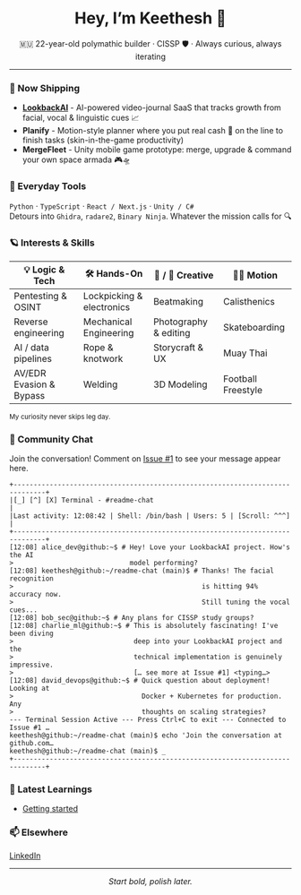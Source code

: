 <!-- GitHub profile README -->
<h1 align="center">Hey, I’m Keethesh 👋</h1>
<p align="center">
  🇲🇺 22-year-old polymathic builder · CISSP 🛡️ · Always curious, always iterating
</p>

---

### 🚢  Now Shipping
- **[LookbackAI](https://lookbackai.com)** - AI-powered video-journal SaaS that tracks growth from facial, vocal & linguistic cues 📈  
- **Planify** - Motion-style planner where you put real cash 💸 on the line to finish tasks (skin-in-the-game productivity)  
- **MergeFleet** - Unity mobile game prototype: merge, upgrade & command your own space armada 🎮🛸  

### 🧰  Everyday Tools
`Python` · `TypeScript` · `React / Next.js` · `Unity / C#`  
Detours into `Ghidra`, `radare2`, `Binary Ninja`. Whatever the mission calls for 🔍

### 🪐  Interests & Skills
| 💡 Logic & Tech | 🛠️ Hands-On | 🎵 / 🎨 Creative | 🏃‍♂️ Motion |
|-----------------|-------------|-----------------|--------------|
| Pentesting & OSINT | Lockpicking & electronics | Beatmaking | Calisthenics |
| Reverse engineering | Mechanical Engineering | Photography & editing | Skateboarding |
| AI / data pipelines | Rope & knotwork | Storycraft & UX | Muay Thai |
| AV/EDR Evasion & Bypass | Welding | 3D Modeling | Football Freestyle |

<sub>My curiosity never skips leg day.</sub>

### 💬 Community Chat
Join the conversation! Comment on [Issue #1](https://github.com/keethesh/keethesh/issues/1) to see your message appear here.

<!-- CHAT_START -->
```
+------------------------------------------------------------------------------+
|[_] [^] [X] Terminal - #readme-chat                                           |
|Last activity: 12:08:42 | Shell: /bin/bash | Users: 5 | [Scroll: ^^^]         |
+------------------------------------------------------------------------------+
[12:08] alice_dev@github:~$ # Hey! Love your LookbackAI project. How's the AI   
>                             model performing?                                 
[12:08] keethesh@github:~/readme-chat (main)$ # Thanks! The facial recognition  
>                                               is hitting 94% accuracy now.    
>                                               Still tuning the vocal cues...  
[12:08] bob_sec@github:~$ # Any plans for CISSP study groups?                   
[12:08] charlie_ml@github:~$ # This is absolutely fascinating! I've been diving 
>                              deep into your LookbackAI project and the        
>                              technical implementation is genuinely impressive.
>                              [… see more at Issue #1] <typing…>               
[12:08] david_devops@github:~$ # Quick question about deployment! Looking at    
>                                Docker + Kubernetes for production. Any        
>                                thoughts on scaling strategies?                
--- Terminal Session Active --- Press Ctrl+C to exit --- Connected to Issue #1 …
keethesh@github:~/readme-chat (main)$ echo 'Join the conversation at github.com…
keethesh@github:~/readme-chat (main)$ _                                         
+------------------------------------------------------------------------------+
```
<!-- CHAT_END -->

### 🧠 Latest Learnings

<!-- TIL_START -->
* [Getting started](til/001-getting-started.md)
<!-- TIL_END -->

### 📫  Elsewhere
[LinkedIn](https://www.linkedin.com/in/keethesh)

---

<p align="center"><em>Start bold, polish later.</em></p>
